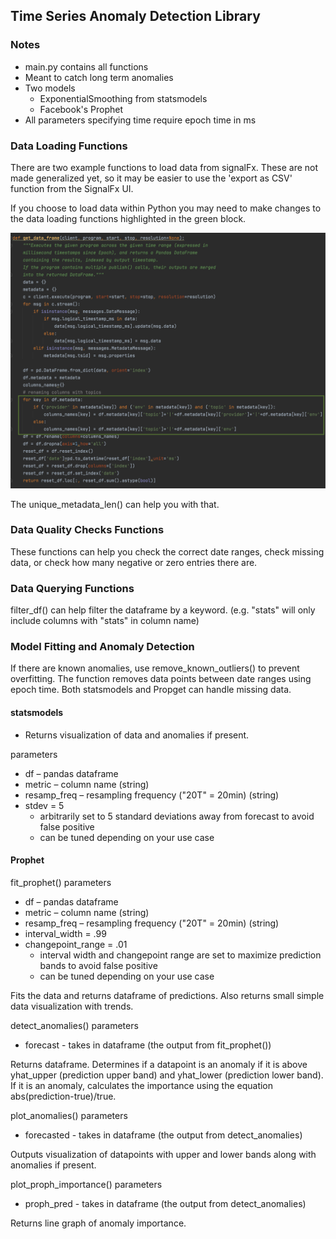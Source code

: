 ## Time Series Anomaly Detection Library
### Notes
* main.py contains all functions
* Meant to catch long term anomalies
* Two models
  * ExponentialSmoothing from statsmodels
  * Facebook's Prophet
* All parameters specifying time require epoch time in ms

### Data Loading Functions
There are two example functions to load data from signalFx. 
These are not made generalized yet, so it may be easier to use the 'export as CSV'
function from the SignalFx UI.

If you choose to load data within Python you may need to make changes to the data loading
functions highlighted in the green block.

<img src="readme1.png">

The unique_metadata_len() can help you with that.

### Data Quality Checks Functions
These functions can help you check the correct date ranges, check missing data,
or check how many negative or zero entries there are. 

### Data Querying Functions
filter_df() can help filter the dataframe by a keyword. (e.g. "stats" will only include columns
with "stats" in column name)

### Model Fitting and Anomaly Detection
If there are known anomalies, use remove_known_outliers() to prevent overfitting. The function
removes data points between date ranges using epoch time. Both statsmodels and Propget can handle missing 
data. 

#### statsmodels 
* Returns visualization of data and anomalies if present.

parameters
* df – pandas dataframe
* metric – column name (string)
* resamp_freq – resampling frequency ("20T" = 20min) (string)
* stdev = 5 
  * arbitrarily set to 5 standard deviations away from forecast to avoid false positive
  * can be tuned depending on your use case

#### Prophet

fit_prophet() parameters

* df – pandas dataframe
* metric – column name (string)
* resamp_freq – resampling frequency ("20T" = 20min) (string)
* interval_width = .99
* changepoint_range = .01
  * interval width and changepoint range are set to maximize prediction bands to avoid false positive
  * can be tuned depending on your use case

Fits the data and returns dataframe of predictions. Also returns small simple data visualization with
trends.

detect_anomalies() parameters
* forecast - takes in dataframe (the output from fit_prophet())

Returns dataframe. Determines if a datapoint is an anomaly if it is above yhat_upper (prediction upper 
band) and yhat_lower (prediction lower band). If it is an anomaly, calculates the
importance using the equation abs(prediction-true)/true.

plot_anomalies() parameters
* forecasted - takes in dataframe (the output from detect_anomalies)

Outputs visualization of datapoints with upper and lower bands along with anomalies if present.

plot_proph_importance() parameters
 * proph_pred - takes in dataframe (the output from detect_anomalies)

Returns line graph of anomaly importance.
